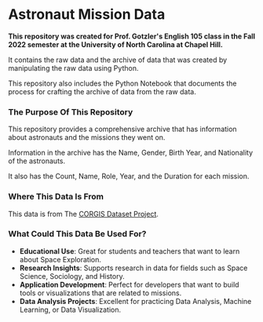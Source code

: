 # Astronaut Mission Data

**This repository was created for Prof. Gotzler's English 105 class in the Fall 2022 semester at the University of North Carolina at Chapel Hill.**

It contains the raw data and the archive of data that was created by manipulating the raw data using Python. 

This repository also includes the Python Notebook that documents the process for crafting the archive of data from the raw data.

### **The Purpose Of This Repository**

This repository provides a comprehensive archive that has information about astronauts and the missions they went on.

Information in the archive has the Name, Gender, Birth Year, and Nationality of the astronauts. 

It also has the Count, Name, Role, Year, and the Duration for each mission.

### **Where This Data Is From**

This data is from The [CORGIS Dataset Project]([https://link-url-here.org](https://corgis-edu.github.io/corgis/csv/astronauts/)).

### **What Could This Data Be Used For?**

- **Educational Use**: Great for students and teachers that want to learn about Space Exploration.  
- **Research Insights**: Supports research in data for fields such as Space Science, Sociology, and History.  
- **Application Development**: Perfect for developers that want to build tools or visualizations that are related to missions.  
- **Data Analysis Projects**: Excellent for practicing Data Analysis, Machine Learning, or Data Visualization.




